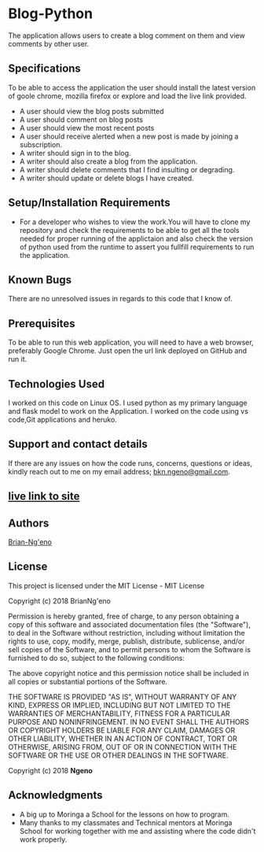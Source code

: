 # Blog-Python
The application allows users to create a blog comment on them and view comments by other user.



## Specifications
To be able to access the application the user should install the latest version of goole chrome, mozilla firefox or explore and load the live link provided.
+ A user should view the blog posts submitted
+ A user should comment on blog posts
+ A user should view the most recent posts
+ A user should receive alerted when a new post is made by joining a subscription.
+ A writer should sign in to the blog.
+ A writer should also create a blog from the application.
+ A writer should delete comments that I find insulting or degrading.
+ A writer should update or delete blogs I have created.

## Setup/Installation Requirements
* For a developer who wishes to view the work.You will have to clone my repository and check the requirements to be able to get all the tools needed for proper running of the applictaion and also check the version of python used from the runtime to assert you fullfill requirements to run the application. 

## Known Bugs
There are no unresolved issues in regards to this code that I know of.

## Prerequisites
To be able to run this web application, you will need to have a web browser, preferably Google Chrome.
Just open the url link deployed on GitHub and run it.

## Technologies Used
I worked on this code on Linux OS. I used python as my primary language and flask model to work on the Application. I worked on  the code using vs code,Git applications and heruko.

## Support and contact details
If there are any issues on how the code runs, concerns, questions or ideas, kindly reach out to me on my email address; 
bkn.ngeno@gmail.com.

##  <a href="/">live link to site</a>
## Authors
[Brian-Ng'eno]()


## License
This project is licensed under the MIT License -
MIT License

Copyright (c) 2018 BrianNg'eno

Permission is hereby granted, free of charge, to any person obtaining a copy
of this software and associated documentation files (the "Software"), to deal
in the Software without restriction, including without limitation the rights
to use, copy, modify, merge, publish, distribute, sublicense, and/or sell
copies of the Software, and to permit persons to whom the Software is
furnished to do so, subject to the following conditions:

The above copyright notice and this permission notice shall be included in all
copies or substantial portions of the Software.

THE SOFTWARE IS PROVIDED "AS IS", WITHOUT WARRANTY OF ANY KIND, EXPRESS OR
IMPLIED, INCLUDING BUT NOT LIMITED TO THE WARRANTIES OF MERCHANTABILITY,
FITNESS FOR A PARTICULAR PURPOSE AND NONINFRINGEMENT. IN NO EVENT SHALL THE
AUTHORS OR COPYRIGHT HOLDERS BE LIABLE FOR ANY CLAIM, DAMAGES OR OTHER
LIABILITY, WHETHER IN AN ACTION OF CONTRACT, TORT OR OTHERWISE, ARISING FROM,
OUT OF OR IN CONNECTION WITH THE SOFTWARE OR THE USE OR OTHER DEALINGS IN THE
SOFTWARE.


Copyright (c) 2018 **Ngeno**


## Acknowledgments

* A big up to Moringa a School for the lessons on how to program.
* Many thanks to my classmates and Technical mentors at Moringa School for working together 
   with me and assisting where the code didn't work properly.

